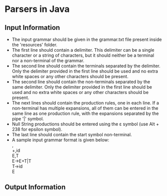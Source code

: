 # Parsers in Java

## Input Information
- The input grammar should be given in the grammar.txt file present inside the 'resources' folder.
- The first line should contain a delimiter. This delimiter can be a single character or a string of characters, but it should neither be a terminal nor a non-terminal of the grammar.
- The second line should contain the terminals separated by the delimiter. Only the delimiter provided in the first line should be used and no extra white spaces or any other characters should be present.
- The second line should contain the non-terminals separated by the same delimiter. Only the delimiter provided in the first line should be used and no extra white spaces or any other characters should be present.
- The next lines should contain the production rules, one in each line. If a non-terminal has multiple expansions, all of them can be entered in the same line as one production rule, with the expansions separated by the pipe '|' symbol.
- Null String productions should be entered using the ε symbol (use Alt + 238 for epsilon symbol).
- The last line should contain the start symbol non-terminal.
- A sample input grammar format is given below: <br />
,                                               <br />
+,id                                            <br />
E,T                                             <br />
E->E+T|T                                        <br />
T->id                                           <br />
E

## Output Information